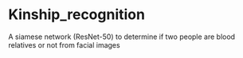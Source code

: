 # Kinship_recognition
A siamese network (ResNet-50) to determine if two people are blood relatives or not from facial images
